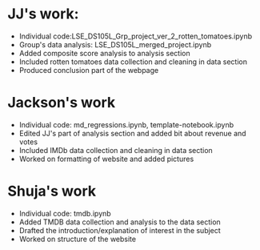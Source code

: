 # JJ's work:

- Individual code:LSE_DS105L_Grp_project_ver_2_rotten_tomatoes.ipynb <br>
- Group's data analysis: LSE_DS105L_merged_project.ipynb <br>
- Added composite score analysis to analysis section <br>
- Included rotten tomatoes data collection and cleaning in data section <br>
- Produced conclusion part of the webpage

# Jackson's work

- Individual code: md_regressions.ipynb, template-notebook.ipynb <br>
- Edited JJ's part of analysis section and added bit about revenue and votes <br>
- Included IMDb data collection and cleaning in data section <br>
- Worked on formatting of website and added pictures


# Shuja's work

- Individual code: tmdb.ipynb <br>
- Added TMDB data collection and analysis to the data section <br>
- Drafted the introduction/explanation of interest in the subject <br>
- Worked on structure of the website
